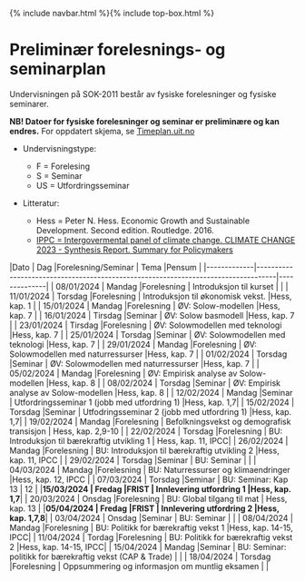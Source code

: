 {% include navbar.html %}{% include top-box.html %}

# Preliminær forelesnings- og seminarplan

Undervisningen på SOK-2011 består av fysiske forelesninger og fysiske seminarer. 

**NB! Datoer for fysiske forelesninger og seminar er preliminære og kan endres.** For oppdatert skjema, se [Timeplan.uit.no](https://timeplan.uit.no/emne_timeplan.php?sem=24h&module[]=SOK-2011-1#week-01)
* Undervisningstype:
  * F = Forelesing
  * S = Seminar
  * US = Utfordringsseminar

* Litteratur:
  * Hess = Peter N. Hess. Economic Growth and Sustainable Development. Second edition. Routledge. 2016.
  * [IPPC = Intergovermental panel of climate change. CLIMATE CHANGE 2023 - Synthesis Report. Summary for Policymakers](https://github.com/uit-sok-2011-v2024/uit-sok-2011-v2024.github.io/blob/main/assets/IPCC_AR6_SYR_SPM.pdf) 

|Dato         | Dag       |Forelesning/Seminar | Tema                                             |Pensum        |
|-------------|-----------------------------------------------------------------------------------|--------------| 
| 08/01/2024  | Mandag    |Forelesning          | Introduksjon til kurset                         |              |
| 11/01/2024  | Torsdag   |Forelesning          | Introduksjon til økonomisk vekst.               |Hess, kap. 1  |
| 15/01/2024  | Mandag    |Forelesning          | ØV: Solow-modellen                              |Hess, kap. 7  |
| 16/01/2024  | Tirsdag   |Seminar              | ØV: Solow basmodell                             |Hess, kap. 7  |
| 23/01/2024  | Tirsdag   |Forelesning          | ØV: Solowmodellen med teknologi                 |Hess, kap. 7  |
| 25/01/2024  | Torsdag   |Seminar              | ØV: Solowmodellen med teknologi                 |Hess, kap. 7  |
| 29/01/2024  | Mandag    |Forelesning          | ØV: Solowmodellen med naturressurser            |Hess, kap. 7  |
| 01/02/2024  | Torsdag   |Seminar              | ØV: Solowmodellen med naturressurser            |Hess, kap. 7  |
| 05/02/2024  | Mandag    |Forelesning          | ØV: Empirisk analyse av Solow-modellen          |Hess, kap. 8  |
| 08/02/2024  | Torsdag   |Seminar              | ØV: Empirisk analyse av Solow-modellen          |Hess, kap. 8  |
| 12/02/2024  | Mandag    |Seminar              | Utfordringsseminar 1 (jobb med utfordring 1)    |Hess, kap. 1,7|
| 15/02/2024  | Torsdag   |Seminar              | Utfodringsseminar 2  (jobb med utfordring 1)    |Hess, kap. 1,7|
| 19/02/2024  | Mandag    |Forelesning          | Befolkningsvekst og demografisk transisjon      | Hess, kap. 2,9-10  |
| 22/02/2024  | Torsdag   |Forelesning          | BU: Introduksjon til bærekraftig utvikling 1    | Hess, kap. 11, IPCC|
| 26/02/2024  | Mandag    |Forelesning          | BU: Introduksjon til bærekraftig utvikling 2    |Hess, kap. 11, IPCC |
| 29/02/2024  | Torsdag   |Seminar              | BU: Seminar          |   |
| 04/03/2024  | Mandag    |Forelesning          | BU: Naturressurser og klimaendringer            |Hess, kap. 12, IPCC |
| 07/03/2024  | Torsdag   |Seminar              | BU: Seminar: Kap 13                    | 12  |
|**15/03/2024 | Fredag    |FRIST                | Innlevering utfordring 1                        |Hess, kap. 1,7**|
| 20/03/2024  | Onsdag    |Forelesning          | BU: Global tilgang til mat                      | Hess, kap. 13 |
|**05/04/2024 | Fredag    |FRIST                | Innlevering utfordring 2                        |Hess, kap. 1,7,8**|
| 03/04/2024  | Onsdag    |Seminar              | BU: Seminar         |   |
| 08/04/2024  | Mandag    |Forelesning          | BU: Politikk for bærekraftig vekst 1           |Hess, kap. 14-15, IPCC|
| 11/04/2024  | Tordag    |Forelesning          | BU: Politikk for bærekraftig vekst 2           |Hess, kap. 14-15, IPCC|
| 15/04/2024  | Mandag    |Seminar              | BU: Seminar: politikk for bærekraftig vekst (CAP & Trade)     |   |
| 18/04/2024  | Torsdag   |Forelesning          | Oppsummering og informasjon om muntlig eksamen     |     |






